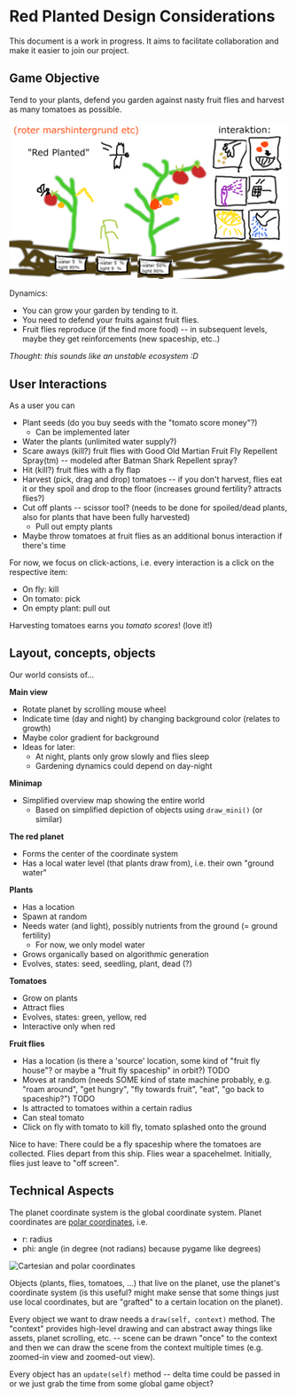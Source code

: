 # Red Planted Design Considerations

This document is a work in progress.
It aims to facilitate collaboration and make it easier
to join our project.

## Game Objective

Tend to your plants, defend you garden against nasty fruit flies
and harvest as many tomatoes as possible.

![Overview](init_discussion/red_planted.png)

Dynamics:
* You can grow your garden by tending to it.
* You need to defend your fruits against fruit flies.
* Fruit flies reproduce (if the find more food) -- in subsequent levels, maybe they get reinforcements (new spaceship, etc..)

*Thought: this sounds like an unstable ecosystem :D*

## User Interactions

As a user you can
* Plant seeds (do you buy seeds with the "tomato score money"?)
  * Can be implemented later
* Water the plants (unlimited water supply?)
* Scare aways (kill?) fruit flies with Good Old Martian Fruit Fly Repellent Spray(tm) -- modeled after Batman Shark Repellent spray?
* Hit (kill?) fruit flies with a fly flap
* Harvest (pick, drag and drop) tomatoes -- if you don't harvest, flies eat it or they spoil and drop to the floor (increases ground fertility? attracts flies?)
* Cut off plants -- scissor tool? (needs to be done for spoiled/dead plants, also for plants that have been fully harvested)
  * Pull out empty plants
* Maybe throw tomatoes at fruit flies as an additional bonus interaction if there's time

For now, we focus on click-actions, i.e. every interaction is a click on the respective item:
- On fly: kill
- On tomato: pick
- On empty plant: pull out

Harvesting tomatoes earns you *tomato scores*! (love it!)

## Layout, concepts, objects

Our world consists of...

**Main view**
- Rotate planet by scrolling mouse wheel
- Indicate time (day and night) by changing background color (relates to growth)
- Maybe color gradient for background
- Ideas for later:
  - At night, plants only grow slowly and flies sleep
  - Gardening dynamics could depend on day-night

**Minimap**
- Simplified overview map showing the entire world
  - Based on simplified depiction of objects using `draw_mini()` (or similar)

**The red planet**
- Forms the center of the coordinate system
- Has a local water level (that plants draw from), i.e. their own "ground water"

**Plants**
- Has a location
- Spawn at random
- Needs water (and light), possibly nutrients from the ground (= ground fertility)
  - For now, we only model water
- Grows organically based on algorithmic generation
- Evolves, states: seed, seedling, plant, dead (?)

**Tomatoes**
- Grow on plants
- Attract flies
- Evolves, states: green, yellow, red
- Interactive only when red

**Fruit flies**
- Has a location (is there a 'source' location, some kind of "fruit fly house"? or maybe a "fruit fly spaceship" in orbit?) TODO
- Moves at random (needs SOME kind of state machine probably, e.g. "roam around", "get hungry", "fly towards fruit", "eat", "go back to spaceship?") TODO
- Is attracted to tomatoes within a certain radius
- Can steal tomato
- Click on fly with tomato to kill fly, tomato splashed onto the ground

Nice to have:
There could be a fly spaceship where the tomatoes are collected. Flies depart from this ship.
Flies wear a spacehelmet.
Initially, flies just leave to "off screen".

## Technical Aspects

The planet coordinate system is the global coordinate system.
Planet coordinates are [polar coordinates](https://en.wikipedia.org/wiki/Polar_coordinate_system), i.e.
- r: radius
- phi: angle (in degree (not radians) because pygame like degrees)

![Cartesian and polar coordinates](https://upload.wikimedia.org/wikipedia/commons/thumb/7/78/Polar_to_cartesian.svg/1024px-Polar_to_cartesian.svg.png)

Objects (plants, flies, tomatoes, ...) that live on the planet,
use the planet's coordinate system (is this useful? might make sense
that some things just use local coordinates, but are "grafted" to a
certain location on the planet).

Every object we want to draw needs a `draw(self, context)` method.
The "context" provides high-level drawing and can abstract away things
like assets, planet scrolling, etc. -- scene can be drawn "once" to
the context and then we can draw the scene from the context multiple
times (e.g. zoomed-in view and zoomed-out view).

Every object has an `update(self)` method -- delta time could be passed
in or we just grab the time from some global game object?
